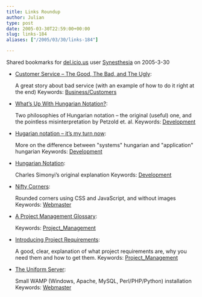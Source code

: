 ```yaml
---
title: Links Roundup
author: Julian
type: post
date: 2005-03-30T22:59:00+00:00
slug: links-184 
aliases: ["/2005/03/30/links-184"]

---
```

Shared bookmarks for [del.icio.us][1] user  [Synesthesia][2] on 2005-3-30

  * [Customer Service – The Good, The Bad, and The Ugly][3]:
  
    A great story about bad service (with an example of how to do it right at the end) Keywords: [Business/Customers][4]
  * [What&#8217;s Up With Hungarian Notation?][5]:
  
    Two philosophies of Hungarian notation &#8211; the original (useful) one, and the pointless misinterpretation by Petzold et. al. Keywords: [Development][6]
  * [Hugarian notation &#8211; it&#8217;s my turn now][7]:
  
    More on the difference between "systems" hungarian and "application" hungarian Keywords: [Development][6]
  * [Hungarian Notation][8]:
  
    Charles Simonyi&#8217;s original explanation Keywords: [Development][6]
  * [Nifty Corners][9]:
  
    Rounded corners using CSS and JavaScript, and without images Keywords: [Webmaster][10]
  * [A Project Management Glossary][11]:
   
    Keywords: [Project_Management][12]
  * [Introducing Project Requirements][13]:
  
    A good, clear, explanation of what project requirements are, why you need them and how to get them. Keywords: [Project_Management][12]
  * [The Uniform Server][14]:
  
    Small WAMP (Windows, Apache, MySQL, Perl/PHP/Python) installation Keywords: [Webmaster][10]

 [1]: https://del.icio.us/
 [2]: https://del.icio.us/synesthesia
 [3]: https://blog.tomevslin.com/2005/03/customer_servic.html "https://blog.tomevslin.com/2005/03/customer_servic.html"
 [4]: https://del.icio.us/synesthesia/Business/Customers
 [5]: https://blogs.msdn.com/ericlippert/archive/2003/09/12/52989.aspx "https://blogs.msdn.com/ericlippert/archive/2003/09/12/52989.aspx"
 [6]: https://del.icio.us/synesthesia/Development
 [7]: https://blogs.msdn.com/larryosterman/archive/2004/06/22/162629.aspx "https://blogs.msdn.com/larryosterman/archive/2004/06/22/162629.aspx"
 [8]: https://msdn.microsoft.com/library/default.asp?url=/library/en-us/dnvs600/html/hunganotat.asp "https://msdn.microsoft.com/library/default.asp?url=/library/en-us/dnvs600/html/hunganotat.asp"
 [9]: https://pro.html.it/esempio/nifty/ "https://pro.html.it/esempio/nifty/"
 [10]: https://del.icio.us/synesthesia/Webmaster
 [11]: https://www.easyweb.co.uk/articles/pm_glossary "https://www.easyweb.co.uk/articles/pm_glossary"
 [12]: https://del.icio.us/synesthesia/Project_Management
 [13]: https://www.easyweb.co.uk/articles/requirements_intro.html/view "https://www.easyweb.co.uk/articles/requirements_intro.html/view"
 [14]: https://www.uniformserver.com/ "https://www.uniformserver.com/"